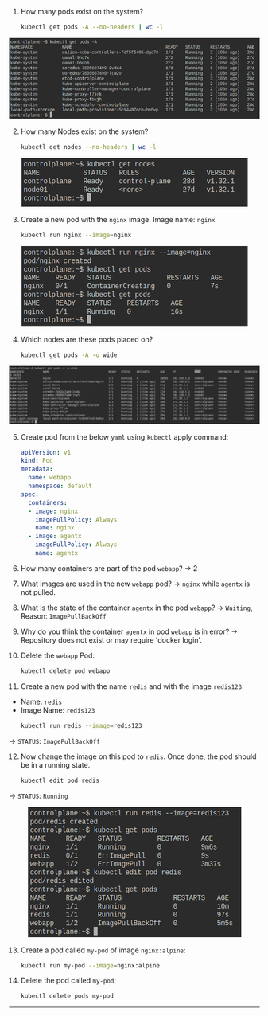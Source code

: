 1. How many pods exist on the system?
    ```sh
    kubectl get pods -A --no-headers | wc -l
    ```
<p align="center">
  <img src="Screenshots/Q1.png">
</p>

2. How many Nodes exist on the system?
    ```sh
    kubectl get nodes --no-headers | wc -l
    ```
<p align="center">
  <img src="Screenshots/Q2.png">
</p>

3. Create a new pod with the `nginx` image. Image name: `nginx`
    ```sh
    kubectl run nginx --image=nginx
    ```
<p align="center">
  <img src="Screenshots/Q3.png">
</p>

4. Which nodes are these pods placed on?
    ```sh
    kubectl get pods -A -o wide
    ```
<p align="center">
  <img src="Screenshots/Q4.png">
</p>

5. Create pod from the below `yaml` using `kubectl` apply command:
    ```yaml
    apiVersion: v1
    kind: Pod
    metadata:
      name: webapp
      namespace: default
    spec:
      containers:
      - image: nginx
        imagePullPolicy: Always
        name: nginx
      - image: agentx
        imagePullPolicy: Always
        name: agentx
    ```
6. How many containers are part of the pod `webapp`?
-> 2
7. What images are used in the new `webapp` pod?
-> `nginx` while `agentx` is not pulled.
8. What is the state of the container `agentx` in the pod `webapp`?
-> `Waiting`, Reason: `ImagePullBackOff`
9. Why do you think the container `agentx` in pod `webapp` is in error?
-> Repository does not exist or may require 'docker login'.
10. Delete the `webapp` Pod:
    ```sh
    kubectl delete pod webapp
    ```

11. Create a new pod with the name `redis` and with the image `redis123`:
- Name: `redis`
- Image Name: `redis123`
    ```sh
    kubectl run redis --image=redis123
    ```
-> `STATUS`: `ImagePullBackOff`

12. Now change the image on this pod to `redis`. Once done, the pod should be in a running state.
    ```sh
    kubectl edit pod redis
    ```
-> `STATUS`: `Running`
<p align="center">
  <img src="Screenshots/Q12.png">
</p>

13. Create a pod called `my-pod` of image `nginx:alpine`:
    ```sh
    kubectl run my-pod --image=nginx:alpine
    ```
14. Delete the pod called `my-pod`:
    ```sh
    kubectl delete pods my-pod
    ```
---
